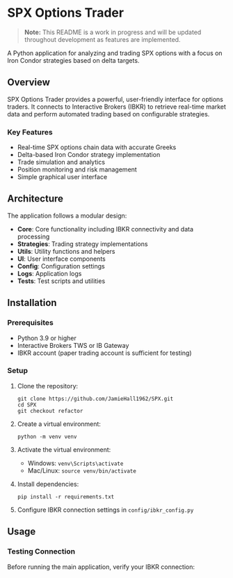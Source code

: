 # SPX Options Trader

> **Note:** This README is a work in progress and will be updated throughout development as features are implemented.

A Python application for analyzing and trading SPX options with a focus on Iron Condor strategies based on delta targets.

## Overview

SPX Options Trader provides a powerful, user-friendly interface for options traders. It connects to Interactive Brokers (IBKR) to retrieve real-time market data and perform automated trading based on configurable strategies.

### Key Features

- Real-time SPX options chain data with accurate Greeks
- Delta-based Iron Condor strategy implementation
- Trade simulation and analytics
- Position monitoring and risk management
- Simple graphical user interface

## Architecture

The application follows a modular design:

- **Core**: Core functionality including IBKR connectivity and data processing
- **Strategies**: Trading strategy implementations
- **Utils**: Utility functions and helpers
- **UI**: User interface components
- **Config**: Configuration settings
- **Logs**: Application logs
- **Tests**: Test scripts and utilities

## Installation

### Prerequisites

- Python 3.9 or higher
- Interactive Brokers TWS or IB Gateway
- IBKR account (paper trading account is sufficient for testing)

### Setup

1. Clone the repository:
   ```
   git clone https://github.com/JamieHall1962/SPX.git
   cd SPX
   git checkout refactor
   ```

2. Create a virtual environment:
   ```
   python -m venv venv
   ```

3. Activate the virtual environment:
   - Windows: `venv\Scripts\activate`
   - Mac/Linux: `source venv/bin/activate`

4. Install dependencies:
   ```
   pip install -r requirements.txt
   ```

5. Configure IBKR connection settings in `config/ibkr_config.py`

## Usage

### Testing Connection

Before running the main application, verify your IBKR connection:
